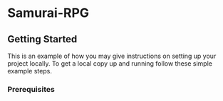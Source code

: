 # Samurai-RPG


<!-- GETTING STARTED -->
## Getting Started

This is an example of how you may give instructions on setting up your project locally.
To get a local copy up and running follow these simple example steps.

### Prerequisites